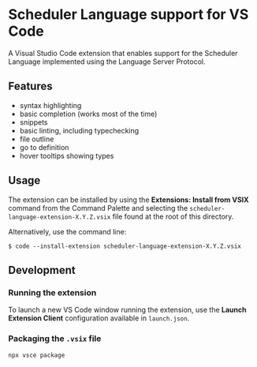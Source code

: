 # Scheduler Language support for VS Code

A Visual Studio Code extension that enables support for the Scheduler Language implemented using the Language Server Protocol.

## Features
- syntax highlighting
- basic completion (works most of the time)
- snippets
- basic linting, including typechecking
- file outline
- go to definition
- hover tooltips showing types

## Usage

The extension can be installed by using the **Extensions: Install from VSIX** command from the Command Palette and selecting the `scheduler-language-extension-X.Y.Z.vsix` file found at the root of this directory. 

Alternatively, use the command line:
```
$ code --install-extension scheduler-language-extension-X.Y.Z.vsix
```

## Development
### Running the extension
To launch a new VS Code window running the extension, use the **Launch Extension Client** configuration available in `launch.json`.

### Packaging the `.vsix` file
```
npx vsce package
```
